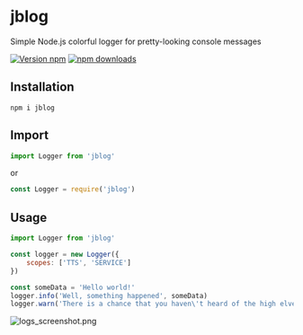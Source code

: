# jblog

Simple Node.js colorful logger for pretty-looking console messages

[![Version npm](https://img.shields.io/npm/v/jblog)](https://www.npmjs.com/package/jblog)
[![npm downloads](https://img.shields.io/npm/dm/jblog)](https://npm-stat.com/charts.html?package=jblog)

## Installation

```shell
npm i jblog
```

## Import

```js
import Logger from 'jblog'
```
or

```js
const Logger = require('jblog')
```


## Usage

```js
import Logger from 'jblog'

const logger = new Logger({
    scopes: ['TTS', 'SERVICE']
})

const someData = 'Hello world!'
logger.info('Well, something happened', someData)
logger.warn('There is a chance that you haven\'t heard of the high elves')
```

![logs_screenshot.png](https://i.postimg.cc/R0jnQm3X/image-2024-08-10-22-26-30.png)